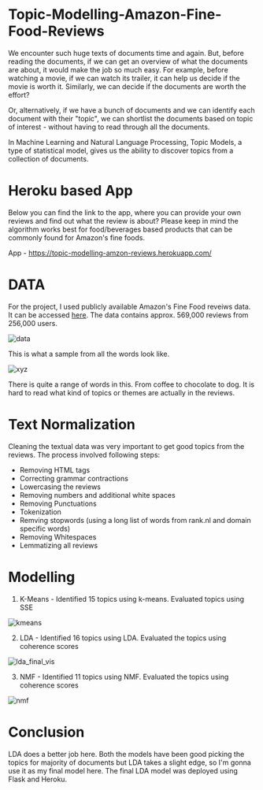 # Topic-Modelling-Amazon-Fine-Food-Reviews

We encounter such huge texts of documents time and again. But, before reading the documents, if we can get an overview of what the documents are about, it would make the job so much easy. For example, before watching a movie, if we can watch its trailer, it can help us decide if the movie is worth it. Similarly, we can decide if the documents are worth the effort?

Or, alternatively, if we have a bunch of documents and we can identify each document with their "topic", we can shortlist the documents based on topic of interest - without having to read through all the documents.

In Machine Learning and Natural Language Processing, Topic Models, a type of statistical model, gives us the ability to discover topics from a collection of documents.

# Heroku based App

Below you can find the link to the app, where you can provide your own reviews and find out what the review is about? Please keep in mind the algorithm works best for food/beverages based products that can be commonly found for Amazon's fine foods.

App - https://topic-modelling-amzon-reviews.herokuapp.com/

# DATA

For the project, I used publicly available Amazon's Fine Food reveiws data. It can be accessed [here](http://snap.stanford.edu/data/web-FineFoods.html). The data contains approx. 569,000 reviews from 256,000 users.

![data](https://user-images.githubusercontent.com/45079009/84345478-56d27800-ab62-11ea-9d5d-29df1aea7280.PNG)

This is what a sample from all the words look like.

![xyz](https://user-images.githubusercontent.com/45079009/84370567-4683c280-ab8d-11ea-8e6e-d787b398d864.png)

There is quite a range of words in this. From coffee to chocolate to dog. It is hard to read what kind of topics or themes are actually in the reviews.

# Text Normalization

Cleaning the textual data was very important to get good topics from the reviews. The process involved following steps:

* Removing HTML tags
* Correcting grammar contractions
* Lowercasing the reviews
* Removing numbers and additional white spaces
* Removing Punctuations
* Tokenization
* Remving stopwords (using a long list of words from rank.nl and domain specific words)
* Removing Whitespaces
* Lemmatizing all reviews

# Modelling

1. K-Means - Identified 15 topics using k-means. Evaluated topics using SSE

![kmeans](https://user-images.githubusercontent.com/45079009/87081668-99798580-c1de-11ea-80ab-04ace390316c.PNG)

2. LDA - Identified 16 topics using LDA. Evaluated the topics using coherence scores  

![lda_final_vis](https://user-images.githubusercontent.com/45079009/87081814-d5ace600-c1de-11ea-98fb-0d43d31225ee.PNG)

3. NMF - Identified 11 topics using NMF. Evaluated the topics using coherence scores  

![nmf](https://user-images.githubusercontent.com/45079009/87088578-df881680-c1e9-11ea-9376-e00bac0eadc8.PNG)

# Conclusion

LDA does a better job here. Both the models have been good picking the topics for majority of documents but LDA takes a slight edge, so I'm gonna use it as my final model here. The final LDA model was deployed using Flask and Heroku.
